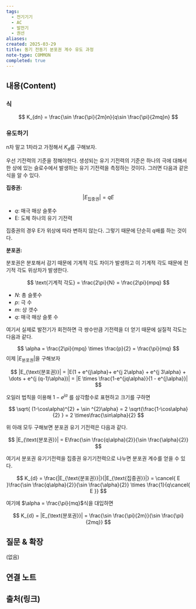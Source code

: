 ```yaml
---
tags:
  - 전기기기
  - AC
  - 발전기
  - 권선
aliases: 
created: 2025-03-29
title: 동기 전동기 분포권 계수 유도 과정
note-type: COMMON
completed: true
---
```


## 내용(Content)

### 식

$$
K_{dn} = \frac{\sin \frac{\pi}{2m}n}{q\sin \frac{\pi}{2mq}n} 
$$

### 유도하기

n차 말고 1차라고 가정해서 $K_{d}$를 구해보자.

우선 기전력의 기준을 정해야한다. 생성되는 유기 기전력의 기준은 하나의 극에 대해서 한 상에 있는 슬로수에서 발생하는 유기 기전력을 측정하는 것이다. 그러면 다음과 같은 식을 알 수 있다.

**집중권:**
$$
|E_{\text{집중권}}| = qE
$$

- $q$: 매극 매상 슬롯수
- E: 도체 하나의 유기 기전력

집중권의 경우 E가 위상에 따라 변하지 않는다. 그렇기 때문에 단순히 q배를 하는 것이다.

**분포권:**

분포권은 분포해서 감기 때문에 기계적 각도 차이가 발생하고 이 기계적 각도 때문에 전기적 각도 위상차가 발생한다.

$$
\text{기계적 각도} = \frac{2\pi}{N} = \frac{2\pi}{mpq}
$$

- $N$: 총 슬롯수
- $p$: 극 수
- $m$: 상 갯수
- $q$: 매극 매상 슬롯 수

여기서 실제로 발전기가 회전하면 극 쌍수만큼 기전력을 더 얻기 때문에 실질적 각도는 다음과 같다.

$$
\alpha = \frac{2\pi}{mpq} \times \frac{p}{2} = \frac{\pi}{mq}
$$
이제 $|E_{\text{분포권}}|$을 구해보자

$$
|E_{\text{분포권}}| = |E(1 + e^{j\alpha}+ e^{j 2\alpha} + e^{j 3\alpha} + \dots + e^{j (q-1)\alpha})| = |E \times \frac{1-e^{jq\alpha}}{1 - e^{j\alpha}}|
$$

오일러 법칙을 이용해  $1 - e^{j\alpha}$ 를 삼각함수로 표현하고 크기를 구하면

$$
\sqrt{ (1-\cos\alpha)^{2} + \sin ^{2}\alpha} = 2 \sqrt{\frac{1-\cos\alpha}{2}  } = 2 \times\frac{\sin\alpha}{2}
$$

위 아래 모두 구해보면 분포권 유기 기전력은 다음과 같다.


$$
|E_{\text{분포권}}| = E\frac{\sin \frac{q\alpha}{2}}{\sin \frac{\alpha}{2}}
$$

여기서 분포권 유기기전력을 집중권 유기기전력으로 나누면 분포권 계수를 얻을 수 있다.

$$
K_{d} = \frac{|E_{\text{분포권}}|}{|E_{\text{집중권}}|} = \cancel{ E }\frac{\sin \frac{q\alpha}{2}}{\sin \frac{\alpha}{2}} \times \frac{1}{q\cancel{ E }}
$$

여기에 $\alpha = \frac{\pi}{mq}$식을 대입하면

$$
K_{d} = |E_{\text{분포권}}| = \frac{\sin \frac{\pi}{2m}}{\sin \frac{\pi}{2mq}}
$$

## 질문 & 확장

(없음)

## 연결 노트

## 출처(링크)

